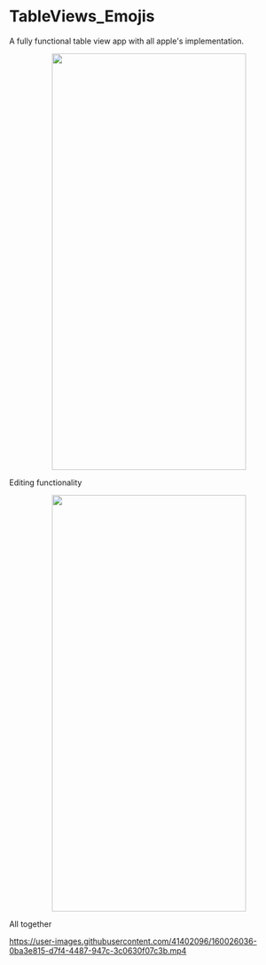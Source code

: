 # TableViews_Emojis
A fully functional table view app with all apple's implementation.

<p align="center">
<img src="https://user-images.githubusercontent.com/41402096/160023503-f57fbe85-4ec7-4471-9d96-b300da528ced.png" width="350" height="750" />

Editing functionality
  
<p align="center">
<img src="https://user-images.githubusercontent.com/41402096/160024463-342de31a-f8a4-443f-bcbf-6f678ac953ad.png" width="350" height="750" />

All together
  
https://user-images.githubusercontent.com/41402096/160026036-0ba3e815-d7f4-4487-947c-3c0630f07c3b.mp4
